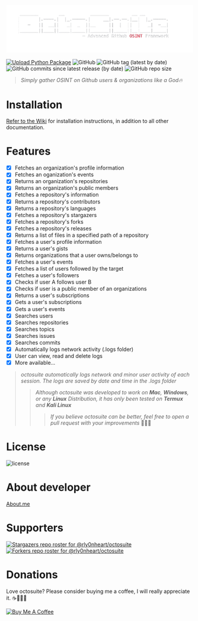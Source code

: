 ![octosuite](images/logo.png)

[![Upload Python Package](https://github.com/rly0nheart/octosuite/actions/workflows/python-publish.yml/badge.svg)](https://github.com/rly0nheart/octosuite/actions/workflows/python-publish.yml)
![GitHub](https://img.shields.io/github/license/rly0nheart/octosuite?style=social&logo=github)
![GitHub tag (latest by date)](https://img.shields.io/github/v/tag/rly0nheart/octosuite?style=social&logo=github)
![GitHub commits since latest release (by date)](https://img.shields.io/github/commits-since/rly0nheart/octosuite/2.1.0?style=social&logo=github)
![GitHub repo size](https://img.shields.io/github/repo-size/rly0nheart/octosuite?style=social&logo=github)

> *Simply gather OSINT on Github users & organizations like a God🔥*

# Installation
[Refer to the Wiki](https://github.com/rly0nheart/octosuite/wiki) for installation instructions, in addition to all other documentation.

# Features
- [x] Fetches an organization's profile information
- [x] Fetches an oganization's events
- [x] Returns an organization's repositories
- [x] Returns an organization's public members
- [x] Fetches a repository's information
- [x] Returns a repository's contributors
- [x] Returns a repository's languages
- [x] Fetches a repository's stargazers
- [x] Fetches a repository's forks
- [x] Fetches a repository's releases
- [x] Returns a list of files in a specified path of a repository
- [x] Fetches a user's profile information
- [x] Returns a user's gists
- [x] Returns organizations that a user owns/belongs to
- [x] Fetches a user's events
- [x] Fetches a list of users followed by the target
- [x] Fetches a user's followers
- [x] Checks if user A follows user B
- [x] Checks if  user is a public member of an organizations
- [x] Returns a user's subscriptions
- [x] Gets a user's subscriptions
- [x] Gets a user's events
- [x] Searches users
- [x] Searches repositories
- [x] Searches topics
- [x] Searches issues
- [x] Searches commits
- [x] Automatically logs network activity (.logs folder)
- [x] User can view, read and delete logs
- [x] More available...

> *octosuite automatically logs network and minor user activity of each session. The logs are saved by date and time in the .logs folder*
>> *Although octosuite was developed to work on **Mac**, **Windows**, or any **Linux** *Distribution*, it has only been tested on **Termux** *and* **Kali Linux***
>>> *If you believe octosuite can be better, feel free to open a pull request with your improvements* ✌🏾🙂

# License
![license](https://user-images.githubusercontent.com/74001397/137917929-2f2cdb0c-4d1d-4e4b-9f0d-e01589e027b5.png)


# About developer
[About.me](https://about.me/rly0nheart)


# Supporters
[![Stargazers repo roster for @rly0nheart/octosuite](https://reporoster.com/stars/rly0nheart/octosuite)](https://github.com/rly0nheart/octosuite/stargazers)
[![Forkers repo roster for @rly0nheart/octosuite](https://reporoster.com/forks/rly0nheart/octosuite)](https://github.com/rly0nheart/octosuite/members)


# Donations
Love octosuite? Please consider buying me a coffee, I will really appreciate it. ☕👌🏾😊

<a href="https://www.buymeacoffee.com/189381184" target="_blank"><img src="https://cdn.buymeacoffee.com/buttons/default-orange.png" alt="Buy Me A Coffee" height="41" width="174"></a>

